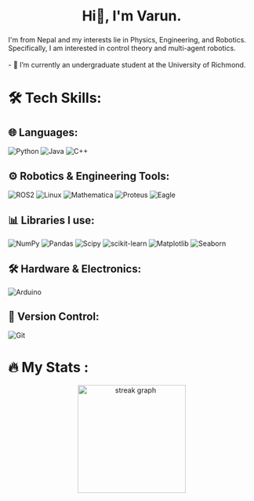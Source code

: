 <h1 align="center">Hi👋, I'm Varun.</h1>

###

I'm from Nepal and my interests lie in Physics, Engineering, and Robotics. Specifically, I am interested in control theory and multi-agent robotics.<br><br>- 🔭 I’m currently an undergraduate student at the University of Richmond.

# 🛠️ Tech Skills:

## 🌐 Languages:
![Python](https://img.shields.io/badge/python-3670A0?style=for-the-badge&logo=python&logoColor=ffdd54) 
![Java](https://img.shields.io/badge/java-%23ED8B00.svg?style=for-the-badge&logo=openjdk&logoColor=white) 
![C++](https://img.shields.io/badge/c++-%2300599C.svg?style=for-the-badge&logo=c%2B%2B&logoColor=white) 


## ⚙️ Robotics & Engineering Tools:
![ROS2](https://img.shields.io/badge/ROS2-%232F2F2F.svg?style=for-the-badge&logo=ros&logoColor=white) 
![Linux](https://img.shields.io/badge/Linux-%23FCC624.svg?style=for-the-badge&logo=linux&logoColor=black) 
![Mathematica](https://img.shields.io/badge/Mathematica-%23D2AAFF.svg?style=for-the-badge&logo=mathematica&logoColor=white) 
![Proteus](https://img.shields.io/badge/Proteus-%23E3F2FD.svg?style=for-the-badge&logo=proteus&logoColor=black) 
![Eagle](https://img.shields.io/badge/Eagle-%232C2C2C.svg?style=for-the-badge&logo=eagle&logoColor=white) 


## 📊 Libraries I use:
![NumPy](https://img.shields.io/badge/numpy-%23013243.svg?style=for-the-badge&logo=numpy&logoColor=white) 
![Pandas](https://img.shields.io/badge/pandas-%23150458.svg?style=for-the-badge&logo=pandas&logoColor=white) 
![Scipy](https://img.shields.io/badge/SciPy-%230C55A5.svg?style=for-the-badge&logo=scipy&logoColor=%white) 
![scikit-learn](https://img.shields.io/badge/scikit--learn-%23F7931E.svg?style=for-the-badge&logo=scikit-learn&logoColor=white) 
![Matplotlib](https://img.shields.io/badge/Matplotlib-%23ffffff.svg?style=for-the-badge&logo=Matplotlib&logoColor=black) 
![Seaborn](https://img.shields.io/badge/Seaborn-%235B4E8A.svg?style=for-the-badge&logo=seaborn&logoColor=white) 

## 🛠️ Hardware & Electronics:
![Arduino](https://img.shields.io/badge/-Arduino-00979D?style=for-the-badge&logo=Arduino&logoColor=white) 

## 🔄 Version Control:
![Git](https://img.shields.io/badge/git-%23F05033.svg?style=for-the-badge&logo=git&logoColor=white)

# 🔥 My Stats :
<div align="center">
  <img src="https://streak-stats.demolab.com?user=10varun17&locale=en&mode=daily&theme=dark&hide_border=false&border_radius=5&order=3" height="220" alt="streak graph"  />
</div>
